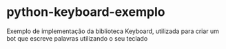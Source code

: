 # python-keyboard-exemplo
Exemplo de implementação da biblioteca Keyboard, utilizada para criar um bot que escreve palavras utilizando o seu teclado
